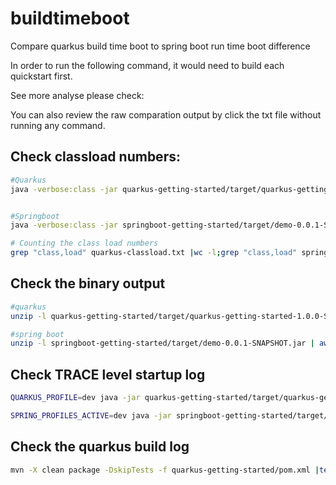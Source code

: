 # buildtimeboot
Compare quarkus build time boot to spring boot run time boot difference

In order to run the following command, it would need to build each quickstart first.

See more analyse please check: 

You can also review the raw comparation output by click the txt file without running any command.

## Check classload numbers:
```bash
#Quarkus
java -verbose:class -jar quarkus-getting-started/target/quarkus-getting-started-1.0.0-SNAPSHOT-runner.jar| tee quarkus-classload.txt


#Springboot
java -verbose:class -jar springboot-getting-started/target/demo-0.0.1-SNAPSHOT.jar |tee springboot-classload.txt

# Counting the class load numbers
grep "class,load" quarkus-classload.txt |wc -l;grep "class,load" springboot-classload.txt |wc -l

```

## Check the binary output 
```bash
#quarkus
unzip -l quarkus-getting-started/target/quarkus-getting-started-1.0.0-SNAPSHOT-runner.jar | awk '{print $4}' |sort |tee quarkus-build-class.txt

#spring boot
unzip -l springboot-getting-started/target/demo-0.0.1-SNAPSHOT.jar | awk '{print $4}'|sort |tee springboot-build-class.txt 
```
## Check TRACE level startup log
```bash
QUARKUS_PROFILE=dev java -jar quarkus-getting-started/target/quarkus-getting-started-1.0.0-SNAPSHOT-runner.jar |tee quarkus-bootstrap.log

SPRING_PROFILES_ACTIVE=dev java -jar springboot-getting-started/target/demo-0.0.1-SNAPSHOT.jar |tee springboot-bootstrap.txt
```

## Check the quarkus build log
```bash
mvn -X clean package -DskipTests -f quarkus-getting-started/pom.xml |tee quarkus-build.log
```


